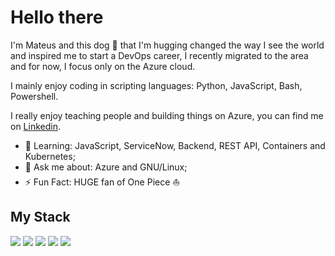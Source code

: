 # Hello there 
I'm Mateus and this dog :dog: that I'm hugging changed the way I see the world and inspired me to start a DevOps career, I recently migrated to the area and for now, I focus only on the Azure cloud.

I mainly enjoy coding in scripting languages: Python, JavaScript, Bash, Powershell. 

I really enjoy teaching people and building things on Azure, you can find me on [Linkedin](https://www.linkedin.com/in/mateus-ralves/). 

- 🤔 Learning: JavaScript, ServiceNow, Backend, REST API, Containers and Kubernetes;
- 💬 Ask me about: Azure and GNU/Linux;
- ⚡ Fun Fact: HUGE fan of One Piece :sailboat:

## My Stack
![](https://img.shields.io/badge/JavaScript-F7DF1E?style=for-the-badge&logo=javascript&logoColor=black)
![](https://img.shields.io/badge/Node.js-43853D?style=for-the-badge&logo=node.js&logoColor=white)
![](https://img.shields.io/badge/Shell_Script-121011?style=for-the-badge&logo=gnu-bash&logoColor=white)
![](https://img.shields.io/badge/azure-%230072C6.svg?style=for-the-badge&logo=azure-devops&logoColor=white)
![](https://img.shields.io/badge/python-3670A0?style=for-the-badge&logo=python&logoColor=ffdd54)
